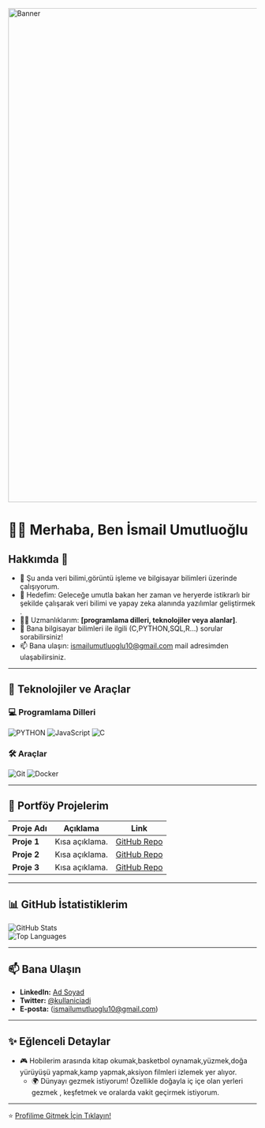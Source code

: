 <img src="https://github.com/user-attachments/assets/60195ffb-560f-40ff-a656-9b0795babf4a" alt="Banner" width="1000"/>

# 🙋‍♂️ Merhaba, Ben İsmail Umutluoğlu

## Hakkımda 🚀

- 🌱 Şu anda veri bilimi,görüntü işleme ve bilgisayar bilimleri üzerinde çalışıyorum.  
- 🎯 Hedefim: Geleceğe umutla bakan her zaman ve heryerde istikrarlı bir şekilde çalışarak veri bilimi ve yapay zeka alanında yazılımlar geliştirmek .  
- 🧑‍💻 Uzmanlıklarım: **[programlama dilleri, teknolojiler veya alanlar]**.  
- 💬 Bana bilgisayar bilimleri ile ilgili (C,PYTHON,SQL,R...)  sorular sorabilirsiniz!  
- 📫 Bana ulaşın: ismailumutluoglu10@gmail.com mail adresimden ulaşabilirsiniz. 

---

## 🚀 Teknolojiler ve Araçlar

### 💻 Programlama Dilleri  
![PYTHON]((https://github.com/user-attachments/assets/753dc525-cd86-4507-a6d8-45ae42d66f83)
)
![JavaScript]((https://github.com/user-attachments/assets/6bb83846-0bea-4432-b1ce-c9651265d36f)
)
![C](![image](https://github.com/user-attachments/assets/c230820b-7ae2-4a1b-8dbb-bb251fc76bcc)
)



### 🛠️ Araçlar  
![Git](https://img.shields.io/badge/-Git-F05032?style=flat&logo=git&logoColor=white)
![Docker](https://img.shields.io/badge/-Docker-2496ED?style=flat&logo=docker&logoColor=white)

---

## 🌟 Portföy Projelerim

| Proje Adı      | Açıklama               | Link                |
| -------------- | ---------------------- | ------------------- |
| **Proje 1**    | Kısa açıklama.         | [GitHub Repo](#)    |
| **Proje 2**    | Kısa açıklama.         | [GitHub Repo](#)    |
| **Proje 3**    | Kısa açıklama.         | [GitHub Repo](#)    |

---

## 📊 GitHub İstatistiklerim

![GitHub Stats](https://github-readme-stats.vercel.app/api?username=kullaniciadi&show_icons=true&theme=radical)  
![Top Languages](https://github-readme-stats.vercel.app/api/top-langs/?username=kullaniciadi&layout=compact&theme=radical)

---

## 📫 Bana Ulaşın

- **LinkedIn:** [Ad Soyad](https://linkedin.com/in/kullaniciadi)  
- **Twitter:** [@kullaniciadi](https://twitter.com/kullaniciadi)  
- **E-posta:** (ismailumutluoglu10@gmail.com)

---

## ✨ Eğlenceli Detaylar

- 🎮 Hobilerim arasında kitap okumak,basketbol oynamak,yüzmek,doğa yürüyüşü yapmak,kamp yapmak,aksiyon filmleri izlemek yer alıyor.  
  - 🌍 Dünyayı gezmek istiyorum! Özellikle doğayla iç içe olan yerleri gezmek , keşfetmek ve oralarda vakit geçirmek istiyorum.

---

⭐️ [Profilime Gitmek İçin Tıklayın!](https://github.com/kullaniciadi)
